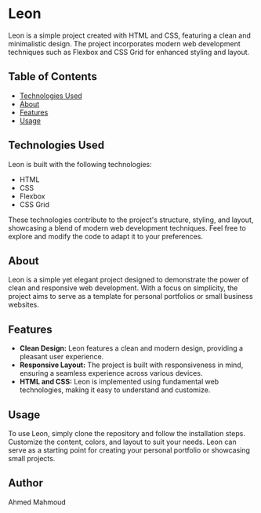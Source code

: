 # Leon

Leon is a simple project created with HTML and CSS, featuring a clean and minimalistic design. The project incorporates modern web development techniques such as Flexbox and CSS Grid for enhanced styling and layout.

## Table of Contents

- [Technologies Used](#technologies-used)
- [About](#about)
- [Features](#features)
- [Usage](#usage)



## Technologies Used

Leon is built with the following technologies:

- HTML
- CSS
- Flexbox
- CSS Grid

These technologies contribute to the project's structure, styling, and layout, showcasing a blend of modern web development techniques. Feel free to explore and modify the code to adapt it to your preferences.



## About
Leon is a simple yet elegant project designed to demonstrate the power of clean and responsive web development. With a focus on simplicity, the project aims to serve as a template for personal portfolios or small business websites.

## Features

- **Clean Design:** Leon features a clean and modern design, providing a pleasant user experience.
- **Responsive Layout:** The project is built with responsiveness in mind, ensuring a seamless experience across various devices.
- **HTML and CSS:** Leon is implemented using fundamental web technologies, making it easy to understand and customize.
## Usage

To use Leon, simply clone the repository and follow the installation steps. Customize the content, colors, and layout to suit your needs. Leon can serve as a starting point for creating your personal portfolio or showcasing small projects.

  ## Author
  Ahmed Mahmoud



